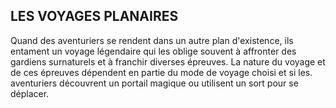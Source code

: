 ## LES VOYAGES PLANAIRES


Quand des aventuriers se rendent dans un autre plan
d'existence, ils entament un voyage légendaire qui les oblige
souvent à affronter des gardiens surnaturels et à franchir
diverses épreuves. La nature du voyage et de ces épreuves
dépendent en partie du mode de voyage choisi et si les.
aventuriers découvrent un portail magique ou utilisent un
sort pour se déplacer.
